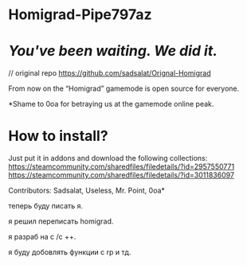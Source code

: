 # Homigrad-Pipe797az
# _You've been waiting. We did it._

// original repo https://github.com/sadsalat/Orignal-Homigrad

From now on the “Homigrad” gamemode is open source for everyone.

*Shame to 0oa for betraying us at the gamemode online peak. 

# How to install?

Just put it in addons and download the following collections:
https://steamcommunity.com/sharedfiles/filedetails/?id=2957550771
https://steamcommunity.com/sharedfiles/filedetails/?id=3011836097

Contributors: Sadsalat, Useless, Mr. Point, 0oa*


теперь буду писать я.

я решил переписать homigrad.

я разраб на c /c ++.

я буду добовлять функции с rp и тд.
